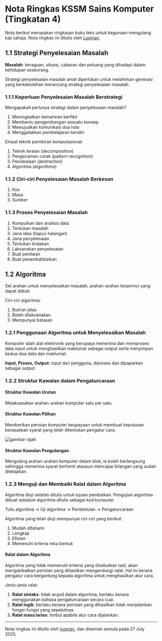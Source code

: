 # Nota Ringkas KSSM Sains Komputer (Tingkatan 4)

Nota berikut merupakan ringkasan buku teks untuk kegunaan mengulang kaji sahaja. Nota ringkas ini ditulis oleh [Luqman](https://theluqmn.com).

## 1.1 Strategi Penyelesaian Masalah

**Masalah**: keraguan, situasi, cabaran dan peluang yang dihadapi dalam kehidupan seseorang.

Strategi penyelesaian masalah amat diperlukan untuk melahirkan generasi yang berkebolehan merancang strategi penyelesaian masalah.

### 1.1.1 Keperluan Penyelesaian Masalah Berstrategi

Mengapakah perlunya strategi dalam penyelesaian masalah?

1. Meningkatkan kemahiran berfikir
2. Membantu pengembangan sesuatu konsep
3. Mewujudkan komunikasi dua hala
4. Menggalakkan pembelajaran kendiri

Empat teknik pemikiran komputasional:

1. Teknik leraian (decomposition)
2. Pengecaman corak (pattern recognition)
3. Peniskalaan (abstraction)
4. Algoritma (algorithms)

### 1.1.2 Ciri-ciri Penyelesaian Masalah Berkesan

1. Kos
2. Masa
3. Sumber

### 1.1.3 Proses Penyelesaian Masalah

1. Kumpulkan dan analisis data
2. Tentukan masalah
3. Jana idea (hapus halangan)
4. Jana penyelesaian
5. Tentukan tindakan
6. Laksanakan penyelesaian
7. Buat penilaian
8. Buat penambahbaikan

## 1.2 Algoritma

Set arahan untuk menyelesaikan masalah, arahan-arahan terperinci yang dapat diikuti.

Ciri-ciri algoritma:

1. Butiran jelas
2. Boleh dilaksanakan
3. Mempunyai batasan

### 1.2.1 Penggunaan Algoritma untuk Menyelesaikan Masalah

Komputer ialah alat elektronik yang berupaya menerima dan memproses data input untuk menghasilkan maklumat sebagai output serta menyimpan kedua-dua data dan maklumat.

**Input, Proses, Output**: input dari pengguna, diproses dan dipaparkan sebagai output.

### 1.2.2 Struktur Kawalan dalam Pengaturcaraan

#### Struktur Kawalan Urutan

Melaksanakan arahan-arahan komputer satu per satu.

#### Struktur Kawalan Pilihan

Memberikan perisian komputer keupayaan untuk membuat keputusan berasaskan syarat yang telah ditentukan pengatur cara.

![gambar rajah](https://theluqmn.com/kssm-sk/assets/nota_ringkas_t4_1.png)

#### Struktur Kawalan Pengulangan

Mengulang arahan-arahan komputer dalam blok, ia boleh berlangsung sehingga menerima syarat berhenti ataupun mencapai bilangan yang sudah ditetapkan.

### 1.2.3 Menguji dan Membaiki Ralat dalam Algoritma

Algoritma diuji setelah ditulis untuk tujuan pembaikan. Pengujian algoritma dibuat sebelum algoritma ditulis sebagai kod komputer.

Tulis algoritma -> Uji algoritma -> Pembetulan -> Pengaturcaraan

Algoritma yang telah diuji mempunyai ciri-ciri yang berikut:

1. Mudah difahami
2. Lengkap
3. Efisien
4. Memenuhi kriteria reka bentuk

#### Ralat dalam Algoritma

Algoritma yang tidak memenuhi kriteria yang disebutkan tadi, akan mengakibatkan perisian yang dihasilkan mengandungi ralat. Hal ini kerana pengatur cara bergantung kepada algoritma untuk menghasilkan atur cara.

Jenis-jenis ralat:

1. **Ralat sintaks**: tidak wujud dalam algoritma, berlaku kerana menggunakan bahasa pengaturcaraan secara cuai.
2. **Ralat logik**: berlaku kerana perisian yang dihasilkan tidak menjalankan fungsi-fungsi yang sepatutnya.
3. **Ralat masa larian**: timbul apabila atur cara dijalankan.

---

Nota ringkas ini ditulis oleh [luqman](https://theluqmn.com), dan disemak semula pada 27 July 2025.
